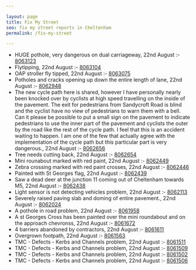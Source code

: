 ```yaml
---

layout: page
title: Fix My Street
seo: fix my street reports in Cheltenham
permalink: /fix-my-street

---
```


<!-- fix_marker starts -->

- HUGE pothole, very dangerous on dual carriageway, 22nd August :- [8063123](https://www.fixmystreet.com/report/8063123)
- Flytipping, 22nd August :- [8063104](https://www.fixmystreet.com/report/8063104)
- OAP stroller fly tipped, 22nd August :- [8063075](https://www.fixmystreet.com/report/8063075)
- Potholes and cracks opening up down the entire length of lane, 22nd August :- [8062948](https://www.fixmystreet.com/report/8062948)
- The new cycle path here is shared, however I have personally nearly been knocked over by cyclists at high speed travelling on the inside of the pavement. The exit for pedestrians from Sandycroft Road is blind and the cyclist have no view of pedestrians to warn them with a bell. Can it please be possible to put a small sign on the pavement to indicate pedestrians to use the inner part of the pavement and cyclists the outer by the road like the rest of the cycle path. I feel that this is an accident waiting to happen. I am one of the few that actually agree with the implementation of the cycle path but this particular part is very dangerous., 22nd August :- [8062656](https://www.fixmystreet.com/report/8062656)
- Tree needs cutting back, 22nd August :- [8062654](https://www.fixmystreet.com/report/8062654)
- Mini rounabout marked with red paint, 22nd August :- [8062449](https://www.fixmystreet.com/report/8062449)
- Zebra crossing marked with red paint crosses, 22nd August :- [8062446](https://www.fixmystreet.com/report/8062446)
- Painted with St Georges flag, 22nd August :- [8062439](https://www.fixmystreet.com/report/8062439)
- Saw a dead deer at the junction 11 coming out of Cheltenham towards M5, 22nd August :- [8062438](https://www.fixmystreet.com/report/8062438)
- Light sensor is not detecting vehicles problem, 22nd August :- [8062113](https://www.fixmystreet.com/report/8062113)
- Severely raised paving slab and doming of entire pavement., 22nd August :- [8062024](https://www.fixmystreet.com/report/8062024)
- A pothole in road problem, 22nd August :- [8061958](https://www.fixmystreet.com/report/8061958)
- A st Georges Cross has been painted over the mini roundabout and on the approach chevronss, 22nd August :- [8061672](https://www.fixmystreet.com/report/8061672)
- 4 barriers abandoned by contractors, 22nd August :- [8061611](https://www.fixmystreet.com/report/8061611)
- Overgrown footpath, 22nd August :- [8061563](https://www.fixmystreet.com/report/8061563)
- TMC - Defects - Kerbs and Channels problem, 22nd August :- [8061511](https://www.fixmystreet.com/report/8061511)
- TMC - Defects - Kerbs and Channels problem, 22nd August :- [8061509](https://www.fixmystreet.com/report/8061509)
- TMC - Defects - Kerbs and Channels problem, 22nd August :- [8061502](https://www.fixmystreet.com/report/8061502)
- TMC - Defects - Kerbs and Channels problem, 22nd August :- [8061506](https://www.fixmystreet.com/report/8061506)

<!-- fix_marker ends -->